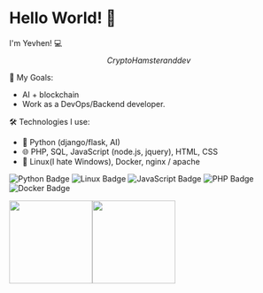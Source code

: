 # Hello World! 👋
I'm Yevhen! 💻<br>
$$ Crypto Hamster and dev $$ 

🎯 My Goals:
- AI + blockchain
- Work as a DevOps/Backend developer.

🛠️ Technologies I use:
- 🐍 Python (django/flask, AI)
- 🌐 PHP, SQL, JavaScript (node.js, jquery),  HTML, CSS
- 💾 Linux(I hate Windows), Docker, nginx / apache

<p>
  <img src="https://img.shields.io/badge/Code-Python-blue?logo=python" alt="Python Badge" />
  <img src="https://img.shields.io/badge/Tools-Linux-orange?logo=linux" alt="Linux Badge" />
  <img src="https://img.shields.io/badge/Code-JavaScript-blue?logo=javascript" alt="JavaScript Badge" />
  <img src="https://img.shields.io/badge/Code-PHP-8892BF?logo=php" alt="PHP Badge" />
  <img src="https://img.shields.io/badge/Tools-Docker-2496ED?logo=docker" alt="Docker Badge" />
</p>

<div style='display: flex'>
<!--   <img src="https://media.tenor.com/i_K3zWsgcG8AAAAi/hacker-pepe.gif" width="200" height="200"> -->
  <img src="https://media1.tenor.com/m/57w9du3NrV0AAAAd/css-html.gif" width="150" height="150">
  <img src="https://media1.tenor.com/m/QmVTfQw3pjYAAAAd/coding-scaler.gif" width="150" height="150">
</div>






